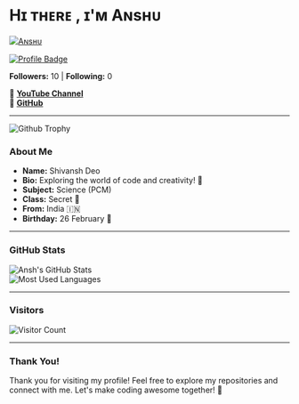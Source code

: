 # Hɪ ᴛʜᴇʀᴇ , ɪ'ᴍ Aɴsʜᴜ


   [![Aɴsʜᴜ](https://github-stats-alpha.vercel.app/api?username=anshu908 "Aɴsʜᴜ")](https://github-stats-alpha.vercel.app/api?username=anshu908 "Aɴsʜᴜ")
  

[![Profile Badge](https://img.shields.io/badge/Always%20Smile-%F0%9F%98%8A%20%F0%9F%98%8A%20%F0%9F%98%8A-yellow)](https://github.com/Ansh)

**Followers:** 10 | **Following:** 0  

🔗 **[YouTube Channel](https://youtube.com/@shivanshdeo)**  
🔗 **[GitHub](https://github.com/Ansh)**  

---
![Github Trophy](https://github-profile-trophy.vercel.app/?username=anshu908)

### About Me  

- **Name:** Shivansh Deo  
- **Bio:** Exploring the world of code and creativity! 🌟  
- **Subject:** Science (PCM)  
- **Class:** Secret 🤫  
- **From:** India 🇮🇳  
- **Birthday:** 26 February 🎉  

---

### GitHub Stats  

![Ansh's GitHub Stats](https://github-readme-stats.vercel.app/api?username=anshu908&show_icons=true&theme=radical)  
![Most Used Languages](https://github-readme-stats.vercel.app/api/top-langs/?username=anshu908&layout=compact&theme=radical)  

---

### Visitors  

![Visitor Count](https://visitor-badge.laobi.icu/badge?page_id=Ansh)  

---

### Thank You!  

Thank you for visiting my profile! Feel free to explore my repositories and connect with me. Let's make coding awesome together! 🚀
